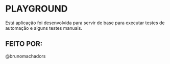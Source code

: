# PLAYGROUND

Está aplicação foi desenvolvida para servir de base para executar testes de automação e alguns testes manuais.

## FEITO POR:

@brunomachadors
